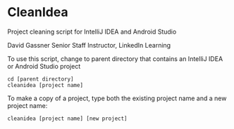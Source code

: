 # CleanIdea

Project cleaning script for IntelliJ IDEA and Android Studio

David Gassner
Senior Staff Instructor, LinkedIn Learning

To use this script, change to parent directory that contains an IntelliJ IDEA or Android Studio project

```
cd [parent directory]
cleanidea [project name]
```

To make a copy of a project, type both the existing project name and a new project name:

```
cleanidea [project name] [new project]
```
